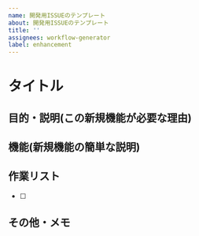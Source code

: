 ```yaml
---
name: 開発用ISSUEのテンプレート
about: 開発用ISSUEのテンプレート
title: ''
assignees: workflow-generator
label: enhancement
---
```


# タイトル

## 目的・説明(この新規機能が必要な理由)

## 機能(新規機能の簡単な説明)

## 作業リスト
- [ ] 

## その他・メモ

